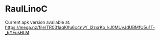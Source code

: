 # RaulLinoC

Current apk version available at:
https://mega.nz/file/TR031aqK#u6c4nvY_I2zxrKo_kJ0MUvJdUBMfU5u1T-_6YEusHLM
